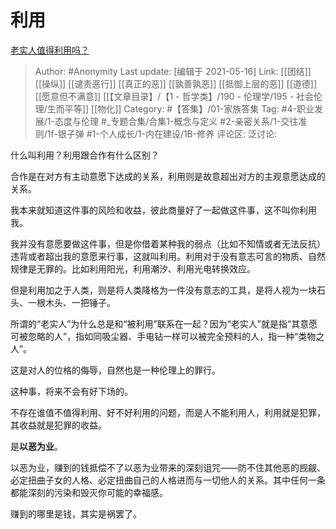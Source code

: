 # 利用
[老实人值得利用吗？](https://www.zhihu.com/question/370911575/answer/1642639630)

> Author: #Anonymity
> Last update: [编辑于 2021-05-16]
> Link: [[团结]] [[操纵]] [[谴责恶行]] [[真正的恶]] [[孰善孰恶]] [[抵御上层的恶]] [[道德]] [[愿意但不满意]] [[【文章目录】/【1 - 哲学类】/190 - 伦理学/195 - 社会伦理/生而平等]] [[物化]]
> Category: #【答集】/01-家族答集
> Tag:  #4-职业发展/1-态度与伦理 #_专题合集/合集1-概念与定义 #2-亲密关系/1-交往准则/1f-银子弹 #1-个人成长/1-内在建设/1B-修养
> 评论区:
> 泛讨论:

什么叫利用？利用跟合作有什么区别？

合作是在对方有主动意愿下达成的关系，利用则是故意超出对方的主观意愿达成的关系。

我本来就知道这件事的风险和收益，彼此商量好了一起做这件事，这不叫你利用我。

我并没有意愿要做这件事，但是你借着某种我的弱点（比如不知情或者无法反抗）违背或者超出我的意愿来行事，这就叫利用。利用对于没有意志可言的物质、自然规律是无罪的。比如利用阳光，利用潮汐、利用光电转换效应。

但是利用加之于人类，则是将人类降格为一件没有意志的工具，是将人视为一块石头、一根木头、一把锤子。

所谓的“老实人”为什么总是和“被利用”联系在一起？因为“老实人”就是指“其意愿可被忽略的人”，指如同吸尘器、手电钻一样可以被完全预料的人，指一种“类物之人”。

这是对人的位格的侮辱，自然也是一种伦理上的罪行。

这种事，将来不会有好下场的。

不存在谁值不值得利用、好不好利用的问题，而是人不能利用人，利用就是犯罪，其收益就是犯罪的收益。

是**以恶为业**。

以恶为业，赚到的钱抵偿不了以恶为业带来的深刻诅咒——防不住其他恶的觊觎、必定扭曲子女的人格、必定扭曲自己的人格进而与一切他人的关系。其中任何一条都能深刻的污染和毁灭你可能的幸福感。

赚到的哪里是钱，其实是祸罢了。
